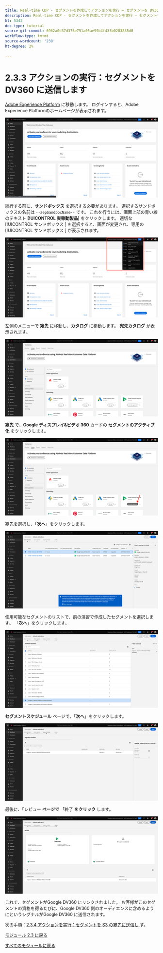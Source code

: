 ```yaml
---
title: Real-time CDP - セグメントを作成してアクションを実行 – セグメントを DV360 に送信します
description: Real-time CDP - セグメントを作成してアクションを実行 – セグメントを DV360 に送信します
kt: 5342
doc-type: tutorial
source-git-commit: 6962a0d37d375e751a05ae99b4f433b0283835d0
workflow-type: tm+mt
source-wordcount: '238'
ht-degree: 2%

---
```


# 2.3.3 アクションの実行：セグメントを DV360 に送信します

[Adobe Experience Platform](https://experience.adobe.com/platform) に移動します。 ログインすると、Adobe Experience Platformのホームページが表示されます。

![データ取得](./../../../modules/datacollection/module1.2/images/home.png)

続行する前に、**サンドボックス** を選択する必要があります。 選択するサンドボックスの名前は ``--aepSandboxName--`` です。 これを行うには、画面上部の青い線のテキスト **[!UICONTROL 実稼動製品]** をクリックします。 適切な [!UICONTROL  サンドボックス ] を選択すると、画面が変更され、専用の [!UICONTROL  サンドボックス ] が表示されます。

![データ取得](./../../../modules/datacollection/module1.2/images/sb1.png)

左側のメニューで **宛先** に移動し、**カタログ** に移動します。 **宛先カタログ** が表示されます。

![RTCDP](./images/rtcdpmenudest.png)

**宛先** で、**Google ディスプレイ&amp;ビデオ 360** カードの **セグメントのアクティブ化** をクリックします。

![RTCDP](./images/rtcdpgoogleseg.png)

宛先を選択し、「**次へ**」をクリックします。

![RTCDP](./images/rtcdpcreatedest2.png)

使用可能なセグメントのリストで、前の演習で作成したセグメントを選択します。 「**次へ**」をクリックします。

![RTCDP](./images/rtcdpcreatedest3.png)

**セグメントスケジュール** ページで、「**次へ**」をクリックします。

![RTCDP](./images/rtcdpcreatedest4.png)

最後に、「レビュー **ページで** 「終了 **をクリック** します。

![RTCDP](./images/rtcdpcreatedest5.png)

これで、セグメントがGoogle DV360 にリンクされました。 お客様がこのセグメントの資格を得るたびに、Google DV360 側のオーディエンスに含めるようにというシグナルがGoogle DV360 に送信されます。

次の手順：[2.3.4 アクションを実行：セグメントを S3 の宛先に送信し ](./ex4.md) す。

[モジュール 2.3 に戻る](./real-time-cdp-build-a-segment-take-action.md)

[すべてのモジュールに戻る](../../../overview.md)
